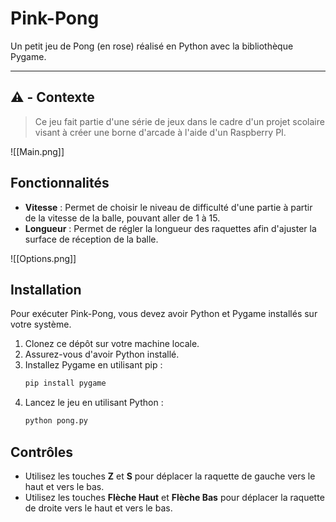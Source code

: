 
# Pink-Pong

Un petit jeu de Pong (en rose) réalisé en Python avec la bibliothèque Pygame.
_________________________________________________________________
## ⚠️ - Contexte

> Ce jeu fait partie d'une série de jeux dans le cadre d'un projet scolaire visant à créer une borne d'arcade à l'aide d'un Raspberry PI.

![[Main.png]]

## Fonctionnalités

- **Vitesse** : Permet de choisir le niveau de difficulté d'une partie à partir de la vitesse de la balle, pouvant aller de 1 à 15.
- **Longueur** : Permet de régler la longueur des raquettes afin d'ajuster la surface de réception de la balle.

![[Options.png]]

## Installation

Pour exécuter Pink-Pong, vous devez avoir Python et Pygame installés sur votre système.

1. Clonez ce dépôt sur votre machine locale.
2. Assurez-vous d'avoir Python installé.
3. Installez Pygame en utilisant pip :
   ```bash
   pip install pygame
   ```
4. Lancez le jeu en utilisant Python :
   ```bash
   python pong.py
   ```

## Contrôles

- Utilisez les touches **Z** et **S** pour déplacer la raquette de gauche vers le haut et vers le bas.
- Utilisez les touches **Flèche Haut** et **Flèche Bas** pour déplacer la raquette de droite vers le haut et vers le bas.
